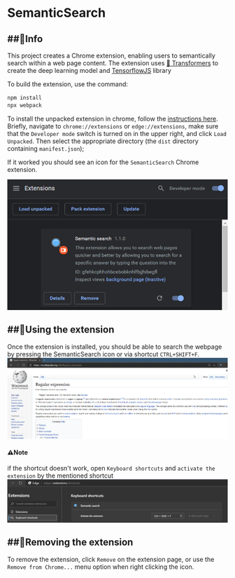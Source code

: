 # SemanticSearch

##🔹Info
---
This project creates a Chrome extension, enabling users to semantically search
within a web page content. The extension uses <a href="https://huggingface.co/transformers/" target="_blank">🤗 Transformers</a> to create the deep learning model and <a href="https://www.tensorflow.org/js" target="_blank">TensorflowJS</a>  library 

To build the extension, use the command:

```sh
npm install
npx webpack
```

To install the unpacked extension in chrome, follow the [instructions here](https://developer.chrome.com/extensions/getstarted).  Briefly, navigate to `chrome://extensions` or `edge://extensions`, make sure that the `Developer mode` switch is turned on in the upper right, and click `Load Unpacked`.  Then select the appropriate directory (the `dist` directory containing `manifest.json`);

If it worked you should see an icon for the `SemanticSearch` Chrome extension.

![load extension](./load_extension.png)

##🔹Using the extension
----
Once the extension is installed, you should be able to search the webpage by pressing the SemanticSearch icon or via shortcut `CTRL+SHIFT+F`.  
![Usage GIF](./usage.gif)
#### ⚠Note
if the shortcut doesn't work, open `Keyboard shortcuts` and `activate the extension` by the mentioned shortcut
![Keyboard shortcut](./keyboard_shortcut.png)

##🔹Removing the extension
----
To remove the extension, click `Remove` on the extension page, or use the `Remove from Chrome...` menu option when right clicking the icon.
